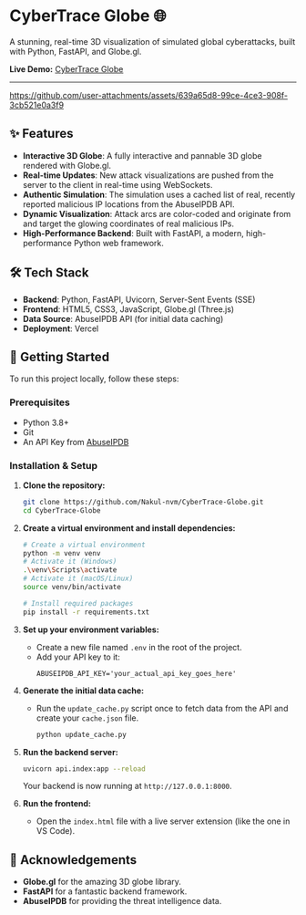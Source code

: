 # CyberTrace Globe 🌐

A stunning, real-time 3D visualization of simulated global cyberattacks, built with Python, FastAPI, and Globe.gl.

**Live Demo:** [CyberTrace Globe](https://cyber-trace-globe.vercel.app/)

---

https://github.com/user-attachments/assets/639a65d8-99ce-4ce3-908f-3cb521e0a3f9

## ✨ Features

- **Interactive 3D Globe**: A fully interactive and pannable 3D globe rendered with Globe.gl.
- **Real-time Updates**: New attack visualizations are pushed from the server to the client in real-time using WebSockets.
- **Authentic Simulation**: The simulation uses a cached list of real, recently reported malicious IP locations from the AbuseIPDB API.
- **Dynamic Visualization**: Attack arcs are color-coded and originate from and target the glowing coordinates of real malicious IPs.
- **High-Performance Backend**: Built with FastAPI, a modern, high-performance Python web framework.

## 🛠️ Tech Stack

- **Backend**: Python, FastAPI, Uvicorn, Server-Sent Events (SSE)
- **Frontend**: HTML5, CSS3, JavaScript, Globe.gl (Three.js)
- **Data Source**: AbuseIPDB API (for initial data caching)
- **Deployment**: Vercel

## 🚀 Getting Started

To run this project locally, follow these steps:

### Prerequisites

- Python 3.8+
- Git
- An API Key from [AbuseIPDB](https://www.abuseipdb.com/api)

### Installation & Setup

1.  **Clone the repository:**

    ```bash
    git clone https://github.com/Nakul-nvm/CyberTrace-Globe.git
    cd CyberTrace-Globe
    ```

2.  **Create a virtual environment and install dependencies:**

    ```bash
    # Create a virtual environment
    python -m venv venv
    # Activate it (Windows)
    .\venv\Scripts\activate
    # Activate it (macOS/Linux)
    source venv/bin/activate

    # Install required packages
    pip install -r requirements.txt
    ```

3.  **Set up your environment variables:**

    - Create a new file named `.env` in the root of the project.
    - Add your API key to it:
      ```
      ABUSEIPDB_API_KEY='your_actual_api_key_goes_here'
      ```

4.  **Generate the initial data cache:**

    - Run the `update_cache.py` script once to fetch data from the API and create your `cache.json` file.
      ```bash
      python update_cache.py
      ```

5.  **Run the backend server:**

    ```bash
    uvicorn api.index:app --reload
    ```

    Your backend is now running at `http://127.0.0.1:8000`.

6.  **Run the frontend:**
    - Open the `index.html` file with a live server extension (like the one in VS Code).

## 🙏 Acknowledgements

- **Globe.gl** for the amazing 3D globe library.
- **FastAPI** for a fantastic backend framework.
- **AbuseIPDB** for providing the threat intelligence data.
